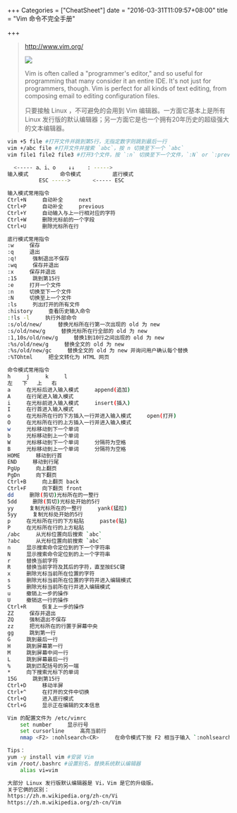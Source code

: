 +++
Categories = ["CheatSheet"]
date = "2016-03-31T11:09:57+08:00"
title = "Vim 命令不完全手册"

+++

<!--more-->

> http://www.vim.org/
>
> ![](/uploads/vim.png)
> 
> Vim is often called a "programmer's editor," and so useful for programming that many consider it an entire IDE. It's not just for programmers, though. Vim is perfect for all kinds of text editing, from composing email to editing configuration files.
>
> 只要接触 Linux ，不可避免的会用到 Vim 编辑器。一方面它基本上是所有 Linux 发行版的默认编辑器；另一方面它是也一个拥有20年历史的超级强大的文本编辑器。

```bash
vim +5 file #打开文件并跳到第5行，无指定数字则跳到最后一行
vim +/abc file #打开文件并搜索 `abc`，按 n 切换至下一个 `abc`
vim file1 file2 file3 #打开3个文件，按 `:n` 切换至下一个文件，`:N` or `:prev` 切换至上一个文件

  <----- a、i、o    ↓↓    : ----->
输入模式          命令模式          底行模式
          ESC ----->       <----- ESC

输入模式常用指令
Ctrl+N     自动补全     next
Ctrl+P     自动补全     previous
Ctrl+Y     自动输入与上一行相对应的字符
Ctrl+W     删除光标前的一个字段
Ctrl+U     删除光标所在行

底行模式常用指令
:w     保存
:q     退出
:q!     强制退出不保存
:wq     保存并退出
:x     保存并退出
:15     跳到第15行
:e     打开一个文件
:n     切换至下一个文件
:N     切换至上一个文件
:ls     列出打开的所有文件
:history     查看历史输入命令
:!ls -l     执行外部命令
:s/old/new/     替换光标所在行第一次出现的 old 为 new
:s/old/new/g     替换光标所在行全部的 old 为 new
:1,10s/old/new/g     替换1到10行之间出现的 old 为 new
:%s/old/new/g     替换全文的 old 为 new
:%s/old/new/gc     替换全文的 old 为 new 并询问用户确认每个替换
:%TOhtml     把全文转化为 HTML 网页

命令模式常用指令
h     j     k     l
左   下   上   右
a     在光标后进入输入模式     append(追加)
A     在行尾进入输入模式
i     在光标前进入输入模式     insert(插入)
I     在行首进入输入模式
o     在光标所在行的下方插入一行并进入输入模式     open(打开)
O     在光标所在行的上方插入一行并进入输入模式
w     光标移动到下一个单词
b     光标移动到上一个单词
W     光标移动到下一个单词     分隔符为空格
B     光标移动到上一个单词     分隔符为空格
HOME     移动到行首
END     移动到行尾
PgUp     向上翻页
PgDn     向下翻页
Ctrl+B     向上翻页 back
Ctrl+F     向下翻页 front
dd     删除(剪切)光标所在的一整行
5dd     删除(剪切)光标处开始的5行
yy     复制光标所在的一整行     yank(猛拉)
5yy     复制光标处开始的5行
p     在光标所在行的下方粘贴     paste(贴)
P     在光标所在行的上方粘贴
/abc     从光标位置向后搜索 `abc`
?abc     从光标位置向前搜索 `abc`
n     显示搜索命令定位到的下一个字符串
N     显示搜索命令定位到的上一个字符串
r     替换当前字符
R     替换当前字符及其后的字符，直至按ESC键
x     删除光标当前所在位置的字符
s     删除光标当前所在位置的字符并进入编辑模式
S     删除光标当前所在行并进入编辑模式
u     撤销上一步的操作
U     撤销这一行的操作
Ctrl+R     恢复上一步的操作
ZZ     保存并退出
ZQ     强制退出不保存
zz     把光标所在的行置于屏幕中央
gg     跳到第一行
G     跳到最后一行
H     跳到屏幕第一行
M     跳到屏幕中间一行
L     跳到屏幕最后一行
%     跳到匹配括号的另一端
*     向下搜索光标下的单词
15G     跳到第15行
Ctrl+D     移动半屏
Ctrl+^     在打开的文件中切换
Ctrl+Q     进入底行模式
Ctrl+G     显示正在编辑的文本信息

Vim 的配置文件为 /etc/vimrc
    set number     显示行号
    set cursorline     高亮当前行
    nmap <F2> :nohlsearch<CR>     在命令模式下按 F2 相当于输入 `:nohlsearch` 跟一个回车，取消搜索加亮

Tips：
yum -y install vim #安装 Vim
vim /root/.bashrc #设置别名，替换系统默认编辑器
    alias vi=vim

大部分 Linux 发行版默认编辑器是 Vi，Vim 是它的升级版。
关于它俩的区别：
https://zh.m.wikipedia.org/zh-cn/Vi
https://zh.m.wikipedia.org/zh-cn/Vim
```